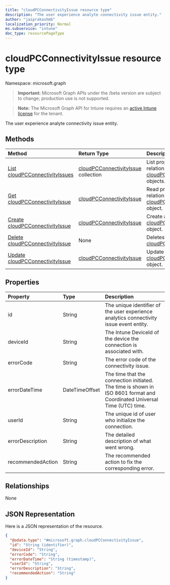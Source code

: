 ```yaml
---
title: "cloudPCConnectivityIssue resource type"
description: "The user experience analyte connectivity issue entity."
author: "jaiprakashmb"
localization_priority: Normal
ms.subservice: "intune"
doc_type: resourcePageType
---
```


# cloudPCConnectivityIssue resource type

Namespace: microsoft.graph
> **Important:** Microsoft Graph APIs under the /beta version are subject to change; production use is not supported.

> **Note:** The Microsoft Graph API for Intune requires an [active Intune license](https://go.microsoft.com/fwlink/?linkid=839381) for the tenant.


The user experience analyte connectivity issue entity.

## Methods
|Method|Return Type|Description|
|:---|:---|:---|
|[List cloudPCConnectivityIssues](../api/intune-devices-cloudpcconnectivityissue-list.md)|[cloudPCConnectivityIssue](../resources/intune-devices-cloudpcconnectivityissue.md) collection|List properties and relationships of the [cloudPCConnectivityIssue](../resources/intune-devices-cloudpcconnectivityissue.md) objects.|
|[Get cloudPCConnectivityIssue](../api/intune-devices-cloudpcconnectivityissue-get.md)|[cloudPCConnectivityIssue](../resources/intune-devices-cloudpcconnectivityissue.md)|Read properties and relationships of the [cloudPCConnectivityIssue](../resources/intune-devices-cloudpcconnectivityissue.md) object.|
|[Create cloudPCConnectivityIssue](../api/intune-devices-cloudpcconnectivityissue-create.md)|[cloudPCConnectivityIssue](../resources/intune-devices-cloudpcconnectivityissue.md)|Create a new [cloudPCConnectivityIssue](../resources/intune-devices-cloudpcconnectivityissue.md) object.|
|[Delete cloudPCConnectivityIssue](../api/intune-devices-cloudpcconnectivityissue-delete.md)|None|Deletes a [cloudPCConnectivityIssue](../resources/intune-devices-cloudpcconnectivityissue.md).|
|[Update cloudPCConnectivityIssue](../api/intune-devices-cloudpcconnectivityissue-update.md)|[cloudPCConnectivityIssue](../resources/intune-devices-cloudpcconnectivityissue.md)|Update the properties of a [cloudPCConnectivityIssue](../resources/intune-devices-cloudpcconnectivityissue.md) object.|

## Properties
|Property|Type|Description|
|:---|:---|:---|
|id|String|The unique identifier of the user experience analytics connectivity issue event entity.|
|deviceId|String|The Intune DeviceId of the device the connection is associated with.|
|errorCode|String|The error code of the connectivity issue.|
|errorDateTime|DateTimeOffset|The time that the connection initiated. The time is shown in ISO 8601 format and Coordinated Universal Time (UTC) time.|
|userId|String|The unique id of user who initialize the connection.|
|errorDescription|String|The detailed description of what went wrong.|
|recommendedAction|String|The recommended action to fix the corresponding error.|

## Relationships
None

## JSON Representation
Here is a JSON representation of the resource.
<!-- {
  "blockType": "resource",
  "keyProperty": "id",
  "@odata.type": "microsoft.graph.cloudPCConnectivityIssue"
}
-->
``` json
{
  "@odata.type": "#microsoft.graph.cloudPCConnectivityIssue",
  "id": "String (identifier)",
  "deviceId": "String",
  "errorCode": "String",
  "errorDateTime": "String (timestamp)",
  "userId": "String",
  "errorDescription": "String",
  "recommendedAction": "String"
}
```
